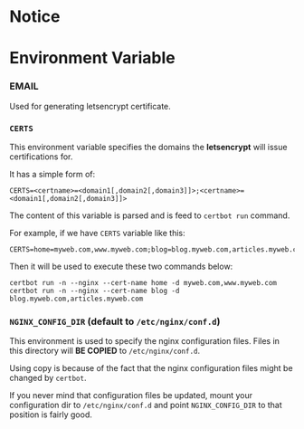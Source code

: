 # Notice

# Environment Variable

### EMAIL

Used for generating letsencrypt certificate.

### `CERTS`

This environment variable specifies the domains the **letsencrypt** will issue certifications for.

It has a simple form of:

```
CERTS=<certname>=<domain1[,domain2[,domain3]]>;<certname>=<domain1[,domain2[,domain3]]>
```

The content of this variable is parsed and is feed to `certbot run` command.

For example, if we have `CERTS` variable like this:

```
CERTS=home=myweb.com,www.myweb.com;blog=blog.myweb.com,articles.myweb.com
```

Then it will be used to execute these two commands below:

```
certbot run -n --nginx --cert-name home -d myweb.com,www.myweb.com
certbot run -n --nginx --cert-name blog -d blog.myweb.com,articles.myweb.com
```

### `NGINX_CONFIG_DIR` (default to `/etc/nginx/conf.d`)

This environment is used to specify the nginx configuration files. Files in this directory will **BE COPIED** to `/etc/nginx/conf.d`.

Using copy is because of the fact that the nginx configuration files might be changed by `certbot`.

If you never mind that configuration files be updated, mount your configuration dir to `/etc/nginx/conf.d` and point `NGINX_CONFIG_DIR` to that position is fairly good.
